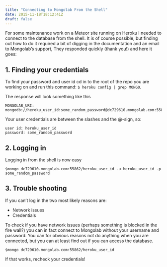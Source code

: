 ```yaml
---
title: "Connecting to Mongolab From the Shell"
date: 2015-11-18T18:12:41Z
draft: false
---
```

For some maintenance work on a Meteor site running on Heroku I needed to connect to the database from the shell. It is of course possible, but finding out how to do it required a bit of digging in the documentation and an email to Mongolab’s support, They responded quickly (thank you!) and here it goes:

## 1. Finding your credentials
To find your password and user id cd in to the root of the repo you are working on and run this command: `$ heroku config | grep MONGO`.

The response will look something like this
````
MONGOLAB_URI:    mongodb://heroku_user_id:some_random_password@dc729610.mongolab.com:55862/heroku_user_id
````

Your user credentials are between the slashes and the @-sign, so:
````
user id: heroku_user_id
password: some_random_password
````

## 2. Logging in
Logging in from the shell is now easy
````
$mongo dc729610.mongolab.com:55862/heroku_user_id -u heroku_user_id -p some_random_password
````

## 3. Trouble shooting
If you can’t log in the two most likely reasons are:
- Network issues
- Credentials

To check if you have network issues (perhaps something is blocked in the fire wall?) you can in fact connect to Mongolab without your username and password. You can for obvious reasons not do anything when you are connected, but you can at least find out if you can access the database. 
````
$mongo dc729610.mongolab.com:55862/heroku_user_id
````

If that works, recheck your credentials!

